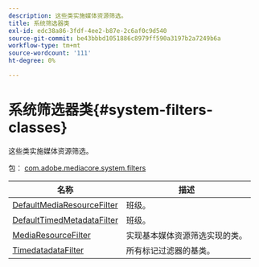 ```yaml
---
description: 这些类实施媒体资源筛选。
title: 系统筛选器类
exl-id: edc38a86-3fdf-4ee2-b87e-2c6af0c9d540
source-git-commit: be43bbbd1051886c8979ff590a3197b2a7249b6a
workflow-type: tm+mt
source-wordcount: '111'
ht-degree: 0%

---
```


# 系统筛选器类{#system-filters-classes}

这些类实施媒体资源筛选。

包： [com.adobe.mediacore.system.filters](https://help.adobe.com/en_US/primetime/api/psdk/asdoc-dhls_1.4/com/adobe/mediacore/system/filters/package-detail.html)

| 名称 | 描述 |
|---|---|
| [DefaultMediaResourceFilter](https://help.adobe.com/en_US/primetime/api/psdk/asdoc-dhls_1.4/com/adobe/mediacore/system/filters/DefaultMediaResourceFilter.html) | 班级。 |
| [DefaultTimedMetadataFilter](https://help.adobe.com/en_US/primetime/api/psdk/asdoc-dhls_1.4/com/adobe/mediacore/system/filters/DefaultTimedMetadataFilter.html) | 班级。 |
| [MediaResourceFilter](https://help.adobe.com/en_US/primetime/api/psdk/asdoc-dhls_1.4/com/adobe/mediacore/system/filters/MediaResourceFilter.html) | 实现基本媒体资源筛选实现的类。 |
| [TimedatadataFilter](https://help.adobe.com/en_US/primetime/api/psdk/asdoc-dhls_1.4/com/adobe/mediacore/system/filters/TimedMetadataFilter.html) | 所有标记过滤器的基类。 |
